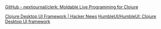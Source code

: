 
[GitHub - nextjournal/clerk: Moldable Live Programming for Clojure](https://github.com/nextjournal/clerk)

[Clojure Desktop UI Framework | Hacker News](https://news.ycombinator.com/item?id=41336462)
[HumbleUI/HumbleUI: Clojure Desktop UI framework](https://github.com/HumbleUI/HumbleUI)

